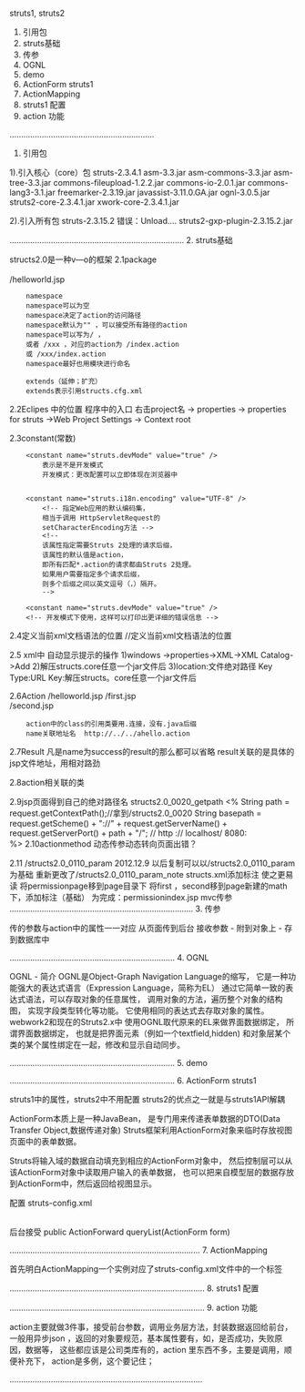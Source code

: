 struts1, struts2

1. 引用包
2. struts基础
3. 传参
4. OGNL
5. demo
6. ActionForm struts1
7. ActionMapping 
8. struts1 配置
9. action 功能


...............................................................
1. 引用包

1).引入核心（core）包
	struts-2.3.4.1
		asm-3.3.jar
		asm-commons-3.3.jar
		asm-tree-3.3.jar
		commons-fileupload-1.2.2.jar
		commons-io-2.0.1.jar
		commons-lang3-3.1.jar
		freemarker-2.3.19.jar
		javassist-3.11.0.GA.jar
		ognl-3.0.5.jar
		struts2-core-2.3.4.1.jar
		xwork-core-2.3.4.1.jar


2).引入所有包
struts-2.3.15.2
错误：Unload....   struts2-gxp-plugin-2.3.15.2.jar 

............................................................................
2. struts基础

structs2.0是一种v—o的框架
  2.1package	
	    <package name="defult" extends="struts-default">      
		<action name="ahello">
		   <result>/helloworld.jsp</result>        
		</action>
	    </package>
			  
	    namespace 
	    namespace可以为空
	    namespace决定了action的访问路径
	    namespace默认为"" ，可以接受所有路径的action
	    namespace可以写为/ ，
		或者 /xxx ，对应的action为 /index.action 
		或 /xxx/index.action
	    namespace最好也用模块进行命名

	    extends（延伸；扩充）
	    extends表示引用structs.cfg.xml

  2.2Eclipes 中的位置 程序中的入口
	    右击project名 -> properties -> properties for struts
	    ->Web Project Settings -> Context root

  2.3constant(常数)
	    <constant name="struts.enable.DynamicMethodInvocation"
	    value="false" />
	    
	    <constant name="struts.devMode" value="true" />
		    表示是不是开发模式
		    开发模式：更改配置可以立即体现在浏览器中

	   
	    <constant name="struts.i18n.encoding" value="UTF-8" /> 
		    <!-- 指定Web应用的默认编码集，
		    相当于调用 HttpServletRequest的 
		    setCharacterEncoding方法 -->    
		    <!-- 
		    该属性指定需要Struts 2处理的请求后缀，
		    该属性的默认值是action，
		    即所有匹配*.action的请求都由Struts 2处理。 
		    如果用户需要指定多个请求后缀，
		    则多个后缀之间以英文逗号（，）隔开。 
		    --> 
	    
	    <constant name="struts.devMode" value="true" /> 
	    <!-- 开发模式下使用，这样可以打印出更详细的错误信息 --> 

  2.4定义当前xml文档语法的位置
    <!DOCTYPE struts PUBLIC
	  "-//Apache Software Foundation//DTD Struts Configuration 2.3//EN"
	  "http://struts.apache.org/dtds/struts-2.3.dtd">//定义当前xml文档语法的位置
  
  2.5 xml中 自动显示提示的操作 
	  1)windows ->properties->XML->XML Catalog->Add
	  2)解压structs.core任意一个jar文件后
	  3)location:文件绝对路径
	    Key Type:URL
	    Key:解压structs。core任意一个jar文件后

  2.6Action
	    <action name="ahello" 
		class="com.excute.action.NumberManagerAction">
		    <result>/helloworld.jsp</result> 
		    <result name="afirst">/first.jsp</result>   
		    <result name="asecond">/second.jsp</result>   		
	    </action>

	    action中的class的引用类要用.连接，没有.java后缀
	    name关联地址名  http://../../ahello.action

  2.7Result
	    凡是name为success的result的那么都可以省略
	    result关联的是具体的jsp文件地址，用相对路劲

  2.8action相关联的类

  2.9jsp页面得到自己的绝对路径名
	    structs2.0_0020_getpath
	    <% 
	      String path = request.getContextPath();//拿到/structs2.0_0020
	      String basepath = request.getScheme() + "://" + request.getServerName() + request.getServerPort() + path + "/";
	      //                http                   ://     localhost/               8080:   
	    %>
  2.10actionmethod
            动态传参动态转向页面出错？

  2.11  /structs2.0_0110_param   2012.12.9
	    以后复制可以以/structs2.0_0110_param为基础
	    重新更改了/structs2.0_0110_param_note
	    structs.xml添加标注
	    使之更易读
	    将permissionpage移到page目录下
	    将first ，second移到page新建的math下，添加标注（基础）
	    为完成：permissionindex.jsp
		    mvc传参
................................................................................
3. 传参

传的参数与action中的属性一一对应
从页面传到后台
接收参数 - 附到对象上 - 存到数据库中

........................................................................
4. OGNL

OGNL - 简介
OGNL是Object-Graph Navigation Language的缩写，
它是一种功能强大的表达式语言（Expression Language，简称为EL）
通过它简单一致的表达式语法，可以存取对象的任意属性，
调用对象的方法，遍历整个对象的结构图，
实现字段类型转化等功能。
它使用相同的表达式去存取对象的属性。
webwork2和现在的Struts2.x中
使用OGNL取代原来的EL来做界面数据绑定，
所谓界面数据绑定，
也就是把界面元素（例如一个textfield,hidden)
和对象层某个类的某个属性绑定在一起，修改和显示自动同步。

........................................................................
5. demo

........................................................................
6. ActionForm struts1

   struts1中的属性，struts2中不用配置
   struts2的优点之一就是与struts1API解耦
   
   ActionForm本质上是一种JavaBean，
   是专门用来传递表单数据的DTO(Data Transfer Object,数据传递对象)
   Struts框架利用ActionForm对象来临时存放视图页面中的表单数据。

   Struts将输入域的数据自动填充到相应的ActionForm对象中，
   然后控制层可以从该ActionForm对象中读取用户输入的表单数据，
   也可以把来自模型层的数据存放到ActionForm中，然后返回给视图显示。

   配置
   struts-config.xml
   <form-beans>		
	<form-bean name="dataQueryForm" type="com.wondersgroup.sabic.corp.dataquery.form.DataQueryForm" />	
   </form-beans>

   后台接受
   public ActionForward queryList(ActionForm form)

...................................................................................
7. ActionMapping 

首先明白ActionMapping一个实例对应了struts-config.xml文件中的一个<action>标签


.....................................................................................
8. struts1 配置

.....................................................................................
9. action 功能

action主要就做3件事，接受前台参数，调用业务层方法，封装数据返回给前台，
一般用异步json ，返回的对象要规范，基本属性要有，如，是否成功，失败原因，数据等，
这些都应该是公司类库有的，action 里东西不多，主要是调用，顺便补充下，
action是多例，这个要记住；

....................................................................................
